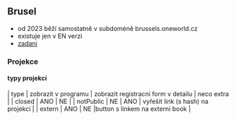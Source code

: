 ## Brusel
- od 2023 běží samostatně v subdoméně brussels.oneworld.cz
- existuje jen v EN verzi
- [zadani](https://clovekvtisni-my.sharepoint.com/:w:/g/personal/nuspet01_pinf_cz/EUncSkjIlQtDtHGOh828JiMBoEq5toFwSAaNHYzMCLHJAw?e=91N0qq)

### Projekce
#### typy projekcí
| type | zobrazit v programu | zobrazit registracni form v detailu | neco extra |
| closed | ANO | NE |
| notPublic | NE | ANO | vyřešit link (s hash) na projekci |
| extern | ANO | NE |button s linkem na externi book |
